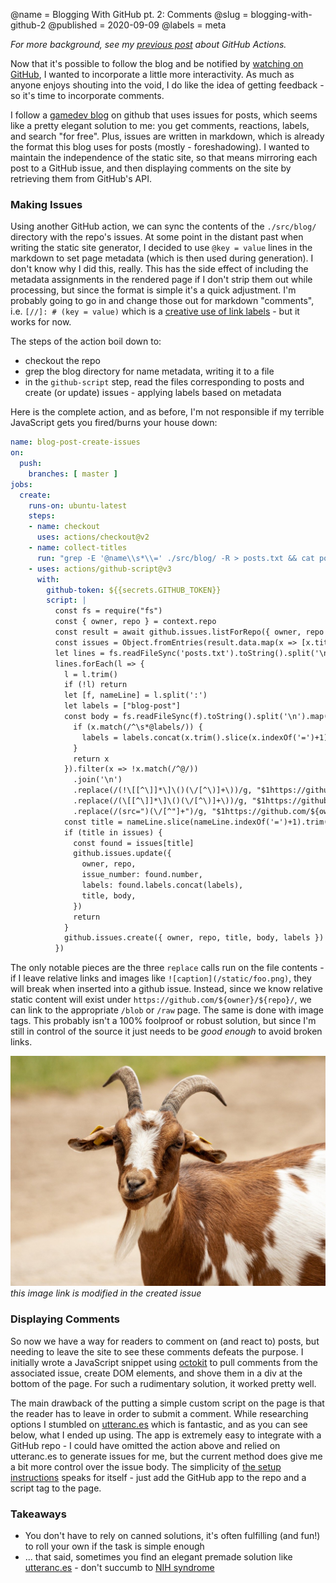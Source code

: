 @name = Blogging With GitHub pt. 2: Comments
@slug = blogging-with-github-2
@published = 2020-09-09
@labels = meta

[//]: # (testing)

_For more background, see my [previous post](https://kylemtravis.com/blog/blogging-with-github) about GitHub Actions._

Now that it's possible to follow the blog and be notified by [watching on GitHub](https://github.com/ktravis/kylemtravis), I wanted to incorporate a little more interactivity. As much as anyone enjoys shouting into the void, I do like the idea of getting feedback - so it's time to incorporate comments.

I follow a [gamedev blog](https://github.com/a327ex/blog) on github that uses issues for posts, which seems like a pretty elegant solution to me: you get comments, reactions, labels, and search "for free". Plus, issues are written in markdown, which is already the format this blog uses for posts (mostly - foreshadowing). I wanted to maintain the independence of the static site, so that means mirroring each post to a GitHub issue, and then displaying comments on the site by retrieving them from GitHub's API.

### Making Issues

Using another GitHub action, we can sync the contents of the `./src/blog/` directory with the repo's issues. At some point in the distant past when writing the static site generator, I decided to use `@key = value` lines in the markdown to set page metadata (which is then used during generation). I don't know why I did this, really. This has the side effect of including the metadata assignments in the rendered page if I don't strip them out while processing, but since the format is simple it's a quick adjustment. I'm probably going to go in and change those out for markdown "comments", i.e. `[//]: # (key = value)` which is a [creative use of link labels](https://stackoverflow.com/a/20885980) - but it works for now.

The steps of the action boil down to:

- checkout the repo
- grep the blog directory for name metadata, writing it to a file
- in the `github-script` step, read the files corresponding to posts and create (or update) issues - applying labels based on metadata

Here is the complete action, and as before, I'm not responsible if my terrible JavaScript gets you fired/burns your house down:

```yaml
name: blog-post-create-issues
on:
  push:
    branches: [ master ]
jobs:
  create:
    runs-on: ubuntu-latest
    steps:
    - name: checkout
      uses: actions/checkout@v2
    - name: collect-titles
      run: "grep -E '@name\\s*\\=' ./src/blog/ -R > posts.txt && cat posts.txt"
    - uses: actions/github-script@v3
      with:
        github-token: ${{secrets.GITHUB_TOKEN}}
        script: |
          const fs = require("fs")
          const { owner, repo } = context.repo
          const result = await github.issues.listForRepo({ owner, repo })
          const issues = Object.fromEntries(result.data.map(x => [x.title, x]))
          let lines = fs.readFileSync('posts.txt').toString().split('\n')
          lines.forEach(l => {
          	l = l.trim()
          	if (!l) return
            let [f, nameLine] = l.split(':')
            let labels = ["blog-post"]
            const body = fs.readFileSync(f).toString().split('\n').map(x => {
              if (x.match(/^\s*@labels/)) {
                labels = labels.concat(x.trim().slice(x.indexOf('=')+1).split(",").map(l => l.trim()))
              }
              return x
            }).filter(x => !x.match(/^@/))
              .join('\n')
              .replace(/(!\[[^\]]*\]\()(\/[^\)]+\))/g, "$1https://github.com/${owner}/${repo}/raw/master$2") // MD image
              .replace(/(\[[^\]]*\]\()(\/[^\)]+\))/g, "$1https://github.com/${owner}/${repo}/blob/master$2") // MD link
              .replace(/(src=")(\/[^"]+")/g, "$1https://github.com/${owner}/${repo}/raw/master$2") // <img> tag
            const title = nameLine.slice(nameLine.indexOf('=')+1).trim()
            if (title in issues) {
              const found = issues[title]
              github.issues.update({
                owner, repo,
                issue_number: found.number,
                labels: found.labels.concat(labels),
                title, body,
              })
              return
            }
            github.issues.create({ owner, repo, title, body, labels })
          })
```

The only notable pieces are the three `replace` calls run on the file contents - if I leave relative links and images like `![caption](/static/foo.png)`, they will break when inserted into a github issue. Instead, since we know relative static content will exist under `https://github.com/${owner}/${repo}/`, we can link to the appropriate `/blob` or `/raw` page. The same is done with image tags. This probably isn't a 100% foolproof or robust solution, but since I'm still in control of the source it just needs to be _good enough_ to avoid broken links.

![an example goat](/static/images/blog/blogging-with-github-2/goat.jpg)
_this image link is modified in the created issue_

### Displaying Comments

So now we have a way for readers to comment on (and react to) posts, but needing to leave the site to see these comments defeats the purpose. I initially wrote a JavaScript snippet using [octokit](https://github.com/octokit/rest.js) to pull comments from the associated issue, create DOM elements, and shove them in a div at the bottom of the page. For such a rudimentary solution, it worked pretty well.

The main drawback of the putting a simple custom script on the page is that the reader has to leave in order to submit a comment. While researching options I stumbled on [utteranc.es](https://utteranc.es) which is fantastic, and as you can see below, what I ended up using. The app is extremely easy to integrate with a GitHub repo - I could have omitted the action above and relied on utteranc.es to generate issues for me, but the current method does give me a bit more control over the issue body. The simplicity of [the setup instructions](https://utteranc.es) speaks for itself - just add the GitHub app to the repo and a script tag to the page.

### Takeaways

- You don't have to rely on canned solutions, it's often fulfilling (and fun!) to roll your own if the task is simple enough
- ... that said, sometimes you find an elegant premade solution like [utteranc.es](https://utteranc.es) - don't succumb to [NIH syndrome](https://en.wikipedia.org/wiki/Not_invented_here)
